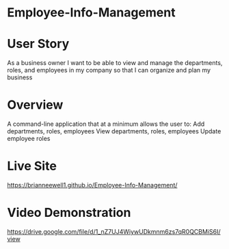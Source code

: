 # Employee-Info-Management

# User Story
As a business owner I want to be able to view and manage the departments, roles, and employees in my company so that I can organize and plan my business

# Overview
A command-line application that at a minimum allows the user to:
Add departments, roles, employees
View departments, roles, employees
Update employee roles

# Live Site
https://brianneewell1.github.io/Employee-Info-Management/

# Video Demonstration
https://drive.google.com/file/d/1_nZ7UJ4WiywUDkmnm6zs7qR0QCBMiS6I/view
